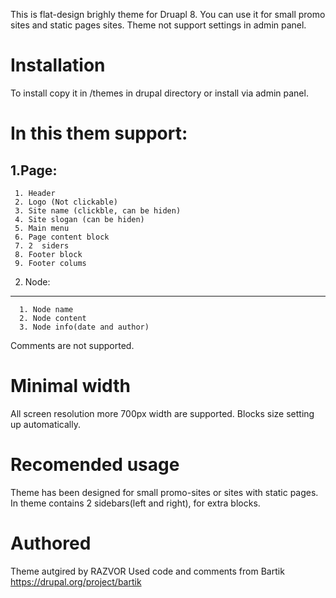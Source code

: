 This is flat-design brighly theme for Druapl 8. You can use it for small promo sites and static pages sites. Theme not support settings in admin panel. 

Installation
============

To install copy it in /themes in drupal directory or install via admin panel.

In this them support:
==========================================================

1.Page:
------------
     1. Header
     2. Logo (Not clickable)
     3. Site name (clickble, can be hiden)
     4. Site slogan (can be hiden)
     5. Main menu
     6. Page content block
     7. 2  siders
     8. Footer block
     9. Footer colums

2. Node:
-----------
      1. Node name
      2. Node content
      3. Node info(date and author)

Comments are not supported.

Minimal width
==============
All screen resolution more 700px width are supported. Blocks size setting up automatically.


Recomended usage
================

Theme has been designed for small promo-sites or sites with static pages. In theme contains 2 sidebars(left and right), for extra blocks.


Authored
=======

Theme autgired by RAZVOR
Used code and comments from Bartik https://drupal.org/project/bartik

